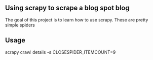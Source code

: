 ## Using scrapy to scrape a blog spot blog
The goal of this project is to learn how to use scrapy. These are pretty simple spiders

## Usage
scrapy crawl details -s CLOSESPIDER_ITEMCOUNT=9
